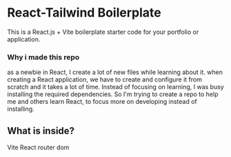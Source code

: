 # React-Tailwind Boilerplate
This is a React.js + Vite boilerplate starter code for your portfolio or application. 

### Why i made this repo
as a newbie in React, I create a lot of new files while learning about it. when creating a React application, we have to create and configure it from scratch and it takes a lot of time. Instead of focusing on learning, I was busy installing the required dependencies.
So I'm trying to create a repo to help me and others learn React, to focus more on developing instead of installing.

## What is inside?<br>
Vite
React router dom
